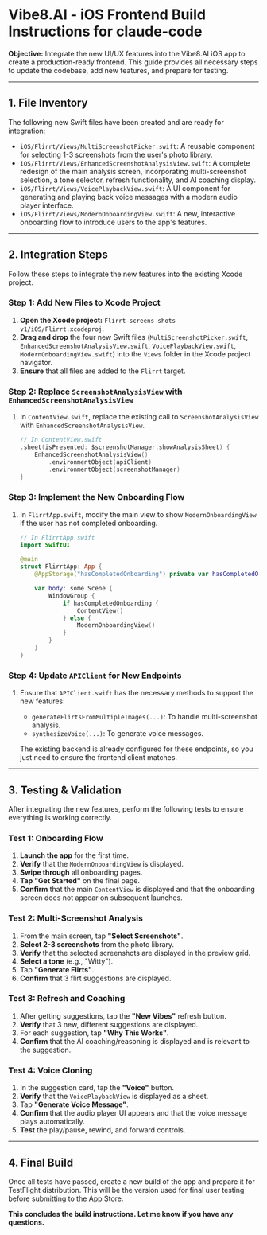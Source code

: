 # Vibe8.AI - iOS Frontend Build Instructions for claude-code

**Objective:** Integrate the new UI/UX features into the Vibe8.AI iOS app to create a production-ready frontend. This guide provides all necessary steps to update the codebase, add new features, and prepare for testing.

---

## 1. File Inventory

The following new Swift files have been created and are ready for integration:

- `iOS/Flirrt/Views/MultiScreenshotPicker.swift`: A reusable component for selecting 1-3 screenshots from the user's photo library.
- `iOS/Flirrt/Views/EnhancedScreenshotAnalysisView.swift`: A complete redesign of the main analysis screen, incorporating multi-screenshot selection, a tone selector, refresh functionality, and AI coaching display.
- `iOS/Flirrt/Views/VoicePlaybackView.swift`: A UI component for generating and playing back voice messages with a modern audio player interface.
- `iOS/Flirrt/Views/ModernOnboardingView.swift`: A new, interactive onboarding flow to introduce users to the app's features.

---


## 2. Integration Steps

Follow these steps to integrate the new features into the existing Xcode project.

### Step 1: Add New Files to Xcode Project

1.  **Open the Xcode project:** `Flirrt-screens-shots-v1/iOS/Flirrt.xcodeproj`.
2.  **Drag and drop** the four new Swift files (`MultiScreenshotPicker.swift`, `EnhancedScreenshotAnalysisView.swift`, `VoicePlaybackView.swift`, `ModernOnboardingView.swift`) into the `Views` folder in the Xcode project navigator.
3.  **Ensure** that all files are added to the `Flirrt` target.

### Step 2: Replace `ScreenshotAnalysisView` with `EnhancedScreenshotAnalysisView`

1.  In `ContentView.swift`, replace the existing call to `ScreenshotAnalysisView` with `EnhancedScreenshotAnalysisView`.

    ```swift
    // In ContentView.swift
    .sheet(isPresented: $screenshotManager.showAnalysisSheet) {
        EnhancedScreenshotAnalysisView()
            .environmentObject(apiClient)
            .environmentObject(screenshotManager)
    }
    ```

### Step 3: Implement the New Onboarding Flow

1.  In `FlirrtApp.swift`, modify the main view to show `ModernOnboardingView` if the user has not completed onboarding.

    ```swift
    // In FlirrtApp.swift
    import SwiftUI

    @main
    struct FlirrtApp: App {
        @AppStorage("hasCompletedOnboarding") private var hasCompletedOnboarding = false

        var body: some Scene {
            WindowGroup {
                if hasCompletedOnboarding {
                    ContentView()
                } else {
                    ModernOnboardingView()
                }
            }
        }
    }
    ```

### Step 4: Update `APIClient` for New Endpoints

1.  Ensure that `APIClient.swift` has the necessary methods to support the new features:
    -   `generateFlirtsFromMultipleImages(...)`: To handle multi-screenshot analysis.
    -   `synthesizeVoice(...)`: To generate voice messages.

    The existing backend is already configured for these endpoints, so you just need to ensure the frontend client matches.

---


## 3. Testing & Validation

After integrating the new features, perform the following tests to ensure everything is working correctly.

### Test 1: Onboarding Flow

1.  **Launch the app** for the first time.
2.  **Verify** that the `ModernOnboardingView` is displayed.
3.  **Swipe through** all onboarding pages.
4.  **Tap "Get Started"** on the final page.
5.  **Confirm** that the main `ContentView` is displayed and that the onboarding screen does not appear on subsequent launches.

### Test 2: Multi-Screenshot Analysis

1.  From the main screen, tap **"Select Screenshots"**.
2.  **Select 2-3 screenshots** from the photo library.
3.  **Verify** that the selected screenshots are displayed in the preview grid.
4.  **Select a tone** (e.g., "Witty").
5.  Tap **"Generate Flirts"**.
6.  **Confirm** that 3 flirt suggestions are displayed.

### Test 3: Refresh and Coaching

1.  After getting suggestions, tap the **"New Vibes"** refresh button.
2.  **Verify** that 3 new, different suggestions are displayed.
3.  For each suggestion, tap **"Why This Works"**.
4.  **Confirm** that the AI coaching/reasoning is displayed and is relevant to the suggestion.

### Test 4: Voice Cloning

1.  In the suggestion card, tap the **"Voice"** button.
2.  **Verify** that the `VoicePlaybackView` is displayed as a sheet.
3.  Tap **"Generate Voice Message"**.
4.  **Confirm** that the audio player UI appears and that the voice message plays automatically.
5.  **Test** the play/pause, rewind, and forward controls.

---

## 4. Final Build

Once all tests have passed, create a new build of the app and prepare it for TestFlight distribution. This will be the version used for final user testing before submitting to the App Store.

**This concludes the build instructions. Let me know if you have any questions.**


